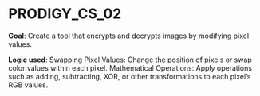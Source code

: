 # PRODIGY_CS_02

**Goal**: Create a tool that encrypts and decrypts images by modifying pixel values.

**Logic used**: Swapping Pixel Values: Change the position of pixels or swap color values within each pixel.
Mathematical Operations: Apply operations such as adding, subtracting, XOR, or other transformations to each pixel’s RGB values.
